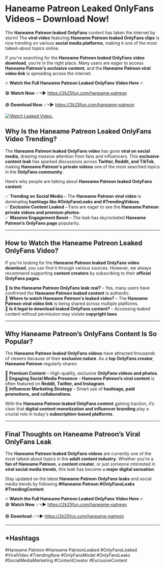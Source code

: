 # Haneame Patreon Leaked OnlyFans Videos – Download Now!

The **Haneame Patreon leaked OnlyFans** content has taken the internet by storm! The **viral video** featuring **Haneame Patreon leaked OnlyFans clips** is now trending on various **social media platforms**, making it one of the most talked-about topics online.  

If you're searching for the **Haneame Patreon leaked OnlyFans video download**, you’re in the right place. Many users are eager to access **Haneame Patreon's exclusive content**, and the **Haneame Patreon viral video link** is spreading across the internet.  

🔥 **Watch the Full Haneame Patreon Leaked OnlyFans Video Here** 🔥  

🟢 **Watch Now** ✅=► https://2k25fun.com/haneame-patreon

🟢 **Download Now** ✅=► https://2k25fun.com/haneame-patreon

[![Watch Leaked Video.](https://miro.medium.com/v2/resize:fit:828/format:webp/1*cilzJN44JGOrTw9NJCrNHA.gif "Watch Leaked Video")](https://2k25fun.com/haneame-patreon)

## **Why Is the Haneame Patreon Leaked OnlyFans Video Trending?**  

The **Haneame Patreon leaked OnlyFans video** has gone **viral on social media**, drawing massive attention from fans and influencers. This **exclusive content leak** has sparked discussions across **Twitter, Reddit, and TikTok**, making **Haneame Patreon's private videos** one of the most searched topics in the **OnlyFans community**.  

Here’s why people are talking about **Haneame Patreon leaked OnlyFans content**:  

✅ **Trending on Social Media** – The **Haneame Patreon viral video** is dominating **hashtags like #OnlyFansLeaks and #TrendingVideos**.  
✅ **Exclusive Content Leaked** – Fans are eager to see the **Haneame Patreon private videos and premium photos**.  
✅ **Massive Engagement Boost** – The leak has skyrocketed **Haneame Patreon’s OnlyFans page** popularity.  

---

## **How to Watch the Haneame Patreon Leaked OnlyFans Video?**  

If you're looking for the **Haneame Patreon leaked OnlyFans video download**, you can find it through various sources. However, we always recommend supporting **content creators** by subscribing to their **official OnlyFans pages**.  

🔹 **Is the Haneame Patreon OnlyFans leak real?** – Yes, many users have confirmed the **Haneame Patreon leaked content** is authentic.  
🔹 **Where to watch Haneame Patreon's leaked video?** – The **Haneame Patreon viral video link** is being shared across multiple platforms.  
🔹 **Is it legal to download leaked OnlyFans content?** – Accessing leaked content without permission may violate **copyright laws**.  

---

## **Why Haneame Patreon’s OnlyFans Content Is So Popular?**  

The **Haneame Patreon leaked OnlyFans videos** have attracted thousands of viewers because of their **exclusive nature**. As a **top OnlyFans creator**, **Haneame Patreon** regularly shares:  

📌 **Premium Content** – High-quality, exclusive **OnlyFans videos and photos**.  
📌 **Engaging Social Media Presence** – **Haneame Patreon’s viral content** is often featured on **Reddit, Twitter, and Instagram**.  
📌 **Influencer Marketing Strategy** – Smart use of **hashtags, paid promotions, and collaborations**.  

With the **Haneame Patreon leaked OnlyFans content** gaining traction, it’s clear that **digital content monetization and influencer branding** play a crucial role in today's **subscription-based platforms**.  

---

## **Final Thoughts on Haneame Patreon’s Viral OnlyFans Leak**  

The **Haneame Patreon leaked OnlyFans videos** are currently one of the most talked-about topics in the **adult content industry**. Whether you're a **fan of Haneame Patreon**, a **content creator**, or just someone interested in **viral social media trends**, this leak has become a **major digital sensation**.  

Stay updated on the latest **Haneame Patreon OnlyFans leaks** and social media trends by following **#Haneame Patreon #OnlyFansLeaks #TrendingContent**.  

🔥 **Watch the Full Haneame Patreon Leaked OnlyFans Video Here** 🔥  
🟢 **Watch Now** ✅=► https://2k25fun.com/haneame-patreon

🟢 **Download** ✅=► https://2k25fun.com/haneame-patreon

---

## *Hashtags
#Haneame Patreon #Haneame PatreonLeaked #OnlyFansLeaked #ViralVideo #TrendingNow #OnlyFansModel #OnlyFansLeaks #SocialMediaMarketing #ContentCreator #ExclusiveContent  